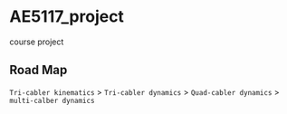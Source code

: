 # AE5117_project
course project

## Road Map
`Tri-cabler kinematics` > `Tri-cabler dynamics` > `Quad-cabler dynamics` > `multi-calber dynamics`
